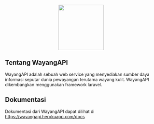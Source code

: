 <p align="center"><img src="https://i.ibb.co/HDQyThb/Group-10.png" border="0" width="150"></p>

## Tentang WayangAPI
WayangAPI adalah sebuah web service yang menyediakan sumber daya informasi seputar dunia pewayangan terutama wayang kulit. WayangAPI dikembangkan menggunakan framework laravel.

## Dokumentasi
Dokumentasi dari WayangAPI dapat dilihat di https://wayangapi.herokuapp.com/docs
